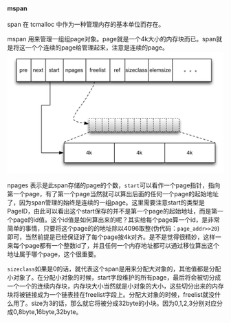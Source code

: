 #### mspan

span 在 tcmalloc 中作为一种管理内存的基本单位而存在。

mspan 用来管理一组组page对象。page就是一个4k大小的内存块而已。span就是将这一个个连续的page给管理起来，注意是连续的page。![](/assets/mspan.png)

npages 表示是此span存储的page的个数，`start`可以看作一个page指针，指向第一个page，有了第一个page当然就可以算出后面的任何一个page的起始地址了，因为span管理的始终是连续的一组page。这里需要注意start的类型是PageID，由此可以看出这个start保存的并不是第一个page的起始地址，而是第一个page的id值。这个id值是如何算出来的呢？其实给每个page算一个id，是非常简单的事情，只要将这个page的的地址除以4096取整\(伪代码：`page_addr>>20`\)即可，当然前提是已经保证好了每个page按4k对齐。是不是觉得很精妙，这样一来每个page都有一个整数id了，并且任何一个内存地址都可以通过移位算出这个地址属于哪个page，这个很重要。

`sizeclass`如果是0的话，就代表这个span是用来分配大对象的，其他值都是分配小对象了。在分配小对象的时候，start字段维护的所有page，最后将会被切分成一个一个的连续内存块，内存块大小当然就是小对象的大小，这些切分出来的内存块将被链接成为一个链表挂在freelist字段上。分配大对象的时候，freelist就没什么用了。size为3的话，那么就它将被分成32byte的小块。因为0,1,2,3分别对应分成0,8byte,16byte,32byte。



